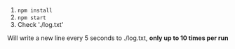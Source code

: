 1. `npm install`
2. `npm start`
3. Check './log.txt'

Will write a new line every 5 seconds to ./log.txt, <strong>only up to 10 times per run</strong>

